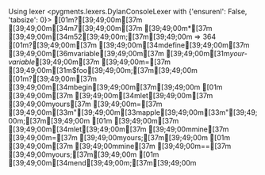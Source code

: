 Using lexer <pygments.lexers.DylanConsoleLexer with {'ensurenl': False, 'tabsize': 0}>
[01m?[39;49;00m[37m [39;49;00m[34m7[39;49;00m[37m [39;49;00m*[37m [39;49;00m[34m52[39;49;00m;[37m[39;49;00m
=> 364
[01m?[39;49;00m[37m [39;49;00m[34mdefine[39;49;00m[37m [39;49;00m[36mvariable[39;49;00m[37m [39;49;00m[31m*your-variable*[39;49;00m[37m [39;49;00m=[37m [39;49;00m[31m$foo[39;49;00m;[37m[39;49;00m
[01m?[39;49;00m[37m [39;49;00m[34mbegin[39;49;00m[37m[39;49;00m
[01m [39;49;00m[37m  [39;49;00m[34mlet[39;49;00m[37m [39;49;00myours[37m [39;49;00m=[37m [39;49;00m[33m"[39;49;00m[33mapple[39;49;00m[33m"[39;49;00m;[37m[39;49;00m
[01m [39;49;00m[37m  [39;49;00m[34mlet[39;49;00m[37m [39;49;00mmine[37m [39;49;00m=[37m [39;49;00myours;[37m[39;49;00m
[01m [39;49;00m[37m  [39;49;00mmine[37m [39;49;00m==[37m [39;49;00myours;[37m[39;49;00m
[01m [39;49;00m[34mend[39;49;00m;[37m[39;49;00m
